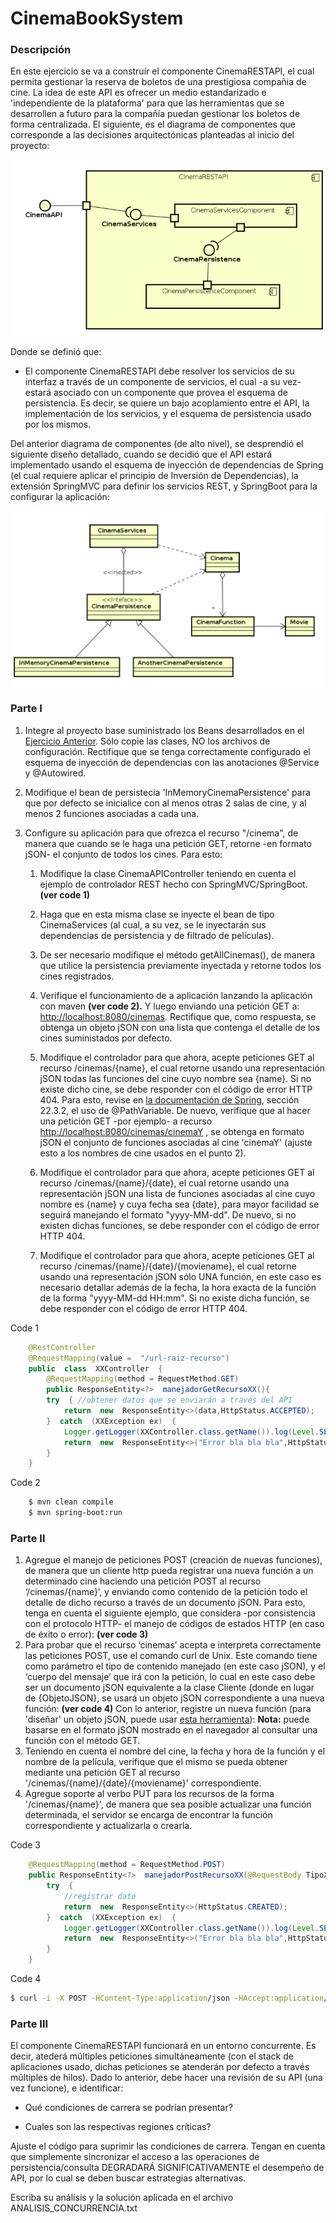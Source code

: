 # CinemaBookSystem
### Descripción
En este ejercicio se va a construír el componente CinemaRESTAPI, el cual permita gestionar la reserva de boletos de una prestigiosa compañia de cine. La idea de este API es ofrecer un medio estandarizado e 'independiente de la plataforma' para que las herramientas que se desarrollen a futuro para la compañía puedan gestionar los boletos de forma centralizada. El siguiente, es el diagrama de componentes que corresponde a las decisiones arquitectónicas planteadas al inicio del proyecto:

![](REST_API-SpringBoot-Cinema/img/CompDiag.png)

Donde se definió que:

-   El componente CinemaRESTAPI debe resolver los servicios de su interfaz a través de un componente de servicios, el cual -a su vez- estará asociado con un componente que provea el esquema de persistencia. Es decir, se quiere un bajo acoplamiento entre el API, la implementación de los servicios, y el esquema de persistencia usado por los mismos.

Del anterior diagrama de componentes (de alto nivel), se desprendió el siguiente diseño detallado, cuando se decidió que el API estará implementado usando el esquema de inyección de dependencias de Spring (el cual requiere aplicar el principio de Inversión de Dependencias), la extensión SpringMVC para definir los servicios REST, y SpringBoot para la configurar la aplicación:

![](REST_API-SpringBoot-Cinema/img/ClassDiagram.png)

### Parte I

1.  Integre al proyecto base suministrado los Beans desarrollados en el [Ejercicio Anterior](https://github.com/ARSW-ECI-beta/REST_API-SpringBoot-Cinema_Base). Sólo copie las clases, NO los archivos de configuración. Rectifique que se tenga correctamente configurado el esquema de inyección de dependencias con las anotaciones @Service y @Autowired.
    
2.  Modifique el bean de persistecia 'InMemoryCinemaPersistence' para que por defecto se inicialice con al menos otras 2 salas de cine, y al menos 2 funciones asociadas a cada una.
    
3.  Configure su aplicación para que ofrezca el recurso "/cinema", de manera que cuando se le haga una petición GET, retorne -en formato jSON- el conjunto de todos los cines. Para esto:
    
    1.  Modifique la clase CinemaAPIController teniendo en cuenta el ejemplo de controlador REST hecho con SpringMVC/SpringBoot. **(ver code 1)**
        
    2.  Haga que en esta misma clase se inyecte el bean de tipo CinemaServices (al cual, a su vez, se le inyectarán sus dependencias de persistencia y de filtrado de películas).
        
    3.  De ser necesario modifique el método getAllCinemas(), de manera que utilice la persistencia previamente inyectada y retorne todos los cines registrados.
    4. Verifique el funcionamiento de a aplicación lanzando la aplicación con maven **(ver code 2).** Y luego enviando una petición GET a: [http://localhost:8080/cinemas](http://localhost:8080/cinemas). Rectifique que, como respuesta, se obtenga un objeto jSON con una lista que contenga el detalle de los cines suministados por defecto.
    5. Modifique el controlador para que ahora, acepte peticiones GET al recurso /cinemas/{name}, el cual retorne usando una representación jSON todas las funciones del cine cuyo nombre sea {name}. Si no existe dicho cine, se debe responder con el código de error HTTP 404. Para esto, revise en [la documentación de Spring](http://docs.spring.io/spring/docs/current/spring-framework-reference/html/mvc.html), sección 22.3.2, el uso de @PathVariable. De nuevo, verifique que al hacer una petición GET -por ejemplo- a recurso [http://localhost:8080/cinemas/cinemaY](http://localhost:8080/cinemas/cinemaY) , se obtenga en formato jSON el conjunto de funciones asociadas al cine 'cinemaY' (ajuste esto a los nombres de cine usados en el punto 2).
    6. Modifique el controlador para que ahora, acepte peticiones GET al recurso /cinemas/{name}/{date}, el cual retorne usando una representación jSON una lista de funciones asociadas al cine cuyo nombre es {name} y cuya fecha sea {date}, para mayor facilidad se seguirá manejando el formato "yyyy-MM-dd". De nuevo, si no existen dichas funciones, se debe responder con el código de error HTTP 404.
    7. Modifique el controlador para que ahora, acepte peticiones GET al recurso /cinemas/{name}/{date}/{moviename}, el cual retorne usando una representación jSON sólo UNA función, en este caso es necesario detallar además de la fecha, la hora exacta de la función de la forma "yyyy-MM-dd HH:mm". Si no existe dicha función, se debe responder con el código de error HTTP 404.
    

Code 1

	
```java
    @RestController
    @RequestMapping(value =  "/url-raiz-recurso")
    public  class  XXController  {
    	@RequestMapping(method = RequestMethod.GET)
    	public ResponseEntity<?>  manejadorGetRecursoXX(){
    	try  { //obtener datos que se enviarán a través del API
    		return  new  ResponseEntity<>(data,HttpStatus.ACCEPTED);
    	}  catch  (XXException ex)  {
	    	Logger.getLogger(XXController.class.getName()).log(Level.SEVERE, null, ex);
    		return  new  ResponseEntity<>("Error bla bla bla",HttpStatus.NOT_FOUND);
    	} 
    }
```
Code 2
```bash
	$ mvn clean compile
	$ mvn spring-boot:run
```
### Parte II
1. Agregue el manejo de peticiones POST (creación de nuevas funciones), de manera que un cliente http pueda registrar una nueva función a un determinado cine haciendo una petición POST al recurso ‘/cinemas/{name}’, y enviando como contenido de la petición todo el detalle de dicho recurso a través de un documento jSON. Para esto, tenga en cuenta el siguiente ejemplo, que considera -por consistencia con el protocolo HTTP- el manejo de códigos de estados HTTP (en caso de éxito o error): **(ver code 3)**
2.  Para probar que el recurso ‘cinemas’ acepta e interpreta correctamente las peticiones POST, use el comando curl de Unix. Este comando tiene como parámetro el tipo de contenido manejado (en este caso jSON), y el ‘cuerpo del mensaje’ que irá con la petición, lo cual en este caso debe ser un documento jSON equivalente a la clase Cliente (donde en lugar de {ObjetoJSON}, se usará un objeto jSON correspondiente a una nueva función: **(ver code 4)** Con lo anterior, registre un nueva función (para 'diseñar' un objeto jSON, puede usar [esta herramienta](https://jsoneditoronline.org/)): **Nota:** puede basarse en el formato jSON mostrado en el navegador al consultar una función con el método GET.
3.  Teniendo en cuenta el nombre del cine, la fecha y hora de la función y el nombre de la película, verifique que el mismo se pueda obtener mediante una petición GET al recurso '/cinemas/{name}/{date}/{moviename}' correspondiente.
4.  Agregue soporte al verbo PUT para los recursos de la forma '/cinemas/{name}', de manera que sea posible actualizar una función determinada, el servidor se encarga de encontrar la función correspondiente y actualizarla o crearla.

Code 3
```java
	@RequestMapping(method = RequestMethod.POST) 
	public ResponseEntity<?>  manejadorPostRecursoXX(@RequestBody TipoXX o){
		try  {
			//registrar dato
			return  new  ResponseEntity<>(HttpStatus.CREATED);
		}  catch  (XXException ex)  {
			Logger.getLogger(XXController.class.getName()).log(Level.SEVERE, null, ex);
			return  new  ResponseEntity<>("Error bla bla bla",HttpStatus.FORBIDDEN); 
		} 
	}
```
Code 4
```bash
$ curl -i -X POST -HContent-Type:application/json -HAccept:application/json http://URL_del_recurso_cinemas -d '{ObjetoJSON}'
```
### Parte III
El componente CinemaRESTAPI funcionará en un entorno concurrente. Es decir, atederá múltiples peticiones simultáneamente (con el stack de aplicaciones usado, dichas peticiones se atenderán por defecto a través múltiples de hilos). Dado lo anterior, debe hacer una revisión de su API (una vez funcione), e identificar:

-   Qué condiciones de carrera se podrían presentar?
    
-   Cuales son las respectivas regiones críticas?
    
Ajuste el código para suprimir las condiciones de carrera. Tengan en cuenta que simplemente sincronizar el acceso a las operaciones de persistencia/consulta DEGRADARÁ SIGNIFICATIVAMENTE el desempeño de API, por lo cual se deben buscar estrategias alternativas.

Escriba su análisis y la solución aplicada en el archivo ANALISIS_CONCURRENCIA.txt
